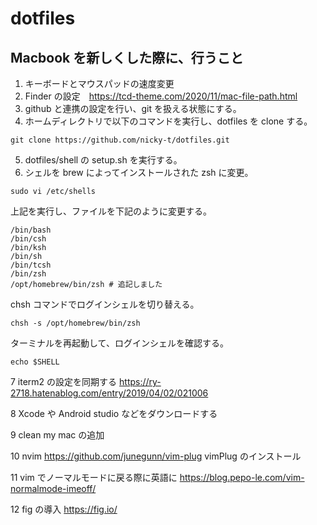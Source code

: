 # dotfiles

## Macbook を新しくした際に、行うこと

1. キーボードとマウスパッドの速度変更
1. Finder の設定　https://tcd-theme.com/2020/11/mac-file-path.html
1. github と連携の設定を行い、git を扱える状態にする。
1. ホームディレクトリで以下のコマンドを実行し、dotfiles を clone する。

```
git clone https://github.com/nicky-t/dotfiles.git
```

5. dotfiles/shell の setup.sh を実行する。
1. シェルを brew によってインストールされた zsh に変更。

```
sudo vi /etc/shells
```

上記を実行し、ファイルを下記のように変更する。

```
/bin/bash
/bin/csh
/bin/ksh
/bin/sh
/bin/tcsh
/bin/zsh
/opt/homebrew/bin/zsh # 追記しました　
```

chsh コマンドでログインシェルを切り替える。

```
chsh -s /opt/homebrew/bin/zsh
```

ターミナルを再起動して、ログインシェルを確認する。

```
echo $SHELL
```

7 iterm2 の設定を同期する
https://ry-2718.hatenablog.com/entry/2019/04/02/021006

8 Xcode や Android studio などをダウンロードする

9 clean my mac の追加

10 nvim https://github.com/junegunn/vim-plug vimPlug のインストール

11 vim でノーマルモードに戻る際に英語に https://blog.pepo-le.com/vim-normalmode-imeoff/

12 fig の導入 https://fig.io/
